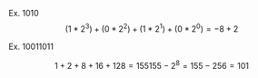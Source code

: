 Ex. 1010
$$
(1*2^3) + (0*2^2) + (1*2^1) + (0 *2^0) = -8 + 2
$$

Ex. 10011011


$$
1+2+8+16+128 = 155
155 - 2^8 = 155 - 256 = 101
$$